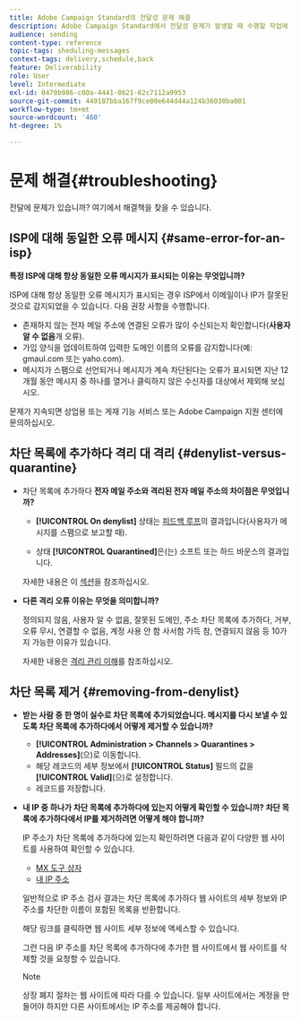 ```yaml
---
title: Adobe Campaign Standard의 전달성 문제 해결
description: Adobe Campaign Standard에서 전달성 문제가 발생할 때 수행할 작업에 대해 알아봅니다.
audience: sending
content-type: reference
topic-tags: sheduling-messages
context-tags: delivery,schedule,back
feature: Deliverability
role: User
level: Intermediate
exl-id: 0470b986-c00a-4441-8621-82c7112a9953
source-git-commit: 449187bba167f9ce00e644d44a124b36030ba001
workflow-type: tm+mt
source-wordcount: '460'
ht-degree: 1%

---
```


# 문제 해결{#troubleshooting}

전달에 문제가 있습니까? 여기에서 해결책을 찾을 수 있습니다.

## ISP에 대해 동일한 오류 메시지 {#same-error-for-an-isp}

**특정 ISP에 대해 항상 동일한 오류 메시지가 표시되는 이유는 무엇입니까?**

ISP에 대해 항상 동일한 오류 메시지가 표시되는 경우 ISP에서 이메일이나 IP가 잘못된 것으로 감지되었을 수 있습니다. 다음 권장 사항을 수행합니다.

* 존재하지 않는 전자 메일 주소에 연결된 오류가 많이 수신되는지 확인합니다(**사용자 알 수 없음**&#x200B;개 오류).
* 가입 양식을 업데이트하여 입력한 도메인 이름의 오류를 감지합니다(예: gmaul.com 또는 yaho.com).
* 메시지가 스팸으로 선언되거나 메시지가 계속 차단된다는 오류가 표시되면 지난 12개월 동안 메시지 중 하나를 열거나 클릭하지 않은 수신자를 대상에서 제외해 보십시오.

문제가 지속되면 상업용 또는 게재 기능 서비스 또는 Adobe Campaign 지원 센터에 문의하십시오.

## 차단 목록에 추가하다 격리 대 격리 {#denylist-versus-quarantine}

* 차단 목록에 추가하다 **전자 메일 주소와 격리된 전자 메일 주소의 차이점은 무엇입니까?**

   * **[!UICONTROL On denylist]** 상태는 [피드백 루프](https://experienceleague.adobe.com/docs/deliverability-learn/deliverability-best-practice-guide/transition-process/infrastructure.html#feedback-loops)의 결과입니다(사용자가 메시지를 스팸으로 보고할 때).

   * 상태 **[!UICONTROL Quarantined]**&#x200B;은(는) 소프트 또는 하드 바운스의 결과입니다.

  자세한 내용은 이 [섹션](../../sending/using/understanding-quarantine-management.md#quarantine-vs-denylist)을 참조하십시오.

* **다른 격리 오류 이유는 무엇을 의미합니까?**

  정의되지 않음, 사용자 알 수 없음, 잘못된 도메인, 주소 차단 목록에 추가하다, 거부, 오류 무시, 연결할 수 없음, 계정 사용 안 함 사서함 가득 참, 연결되지 않음 등 10가지 가능한 이유가 있습니다.

  자세한 내용은 [격리 관리 이해](../../sending/using/understanding-quarantine-management.md)를 참조하십시오.

## 차단 목록 제거 {#removing-from-denylist}

* **받는 사람 중 한 명이 실수로 차단 목록에 추가되었습니다. 메시지를 다시 보낼 수 있도록 차단 목록에 추가하다에서 어떻게 제거할 수 있습니까?**

   * **[!UICONTROL Administration > Channels > Quarantines > Addresses]**(으)로 이동합니다.
   * 해당 레코드의 세부 정보에서 **[!UICONTROL Status]** 필드의 값을 **[!UICONTROL Valid]**(으)로 설정합니다.
   * 레코드를 저장합니다.

* **내 IP 중 하나가 차단 목록에 추가하다에 있는지 어떻게 확인할 수 있습니까? 차단 목록에 추가하다에서 IP를 제거하려면 어떻게 해야 합니까?**

  IP 주소가 차단 목록에 추가하다에 있는지 확인하려면 다음과 같이 다양한 웹 사이트를 사용하여 확인할 수 있습니다.
   * [MX 도구 상자](https://mxtoolbox.com/)
   * [내 IP 주소](https://whatismyipaddress.com)

  일반적으로 IP 주소 검사 결과는 차단 목록에 추가하다 웹 사이트의 세부 정보와 IP 주소를 차단한 이름이 포함된 목록을 반환합니다.

  해당 링크를 클릭하면 웹 사이트 세부 정보에 액세스할 수 있습니다.

  그런 다음 IP 주소를 차단 목록에 추가하다에 추가한 웹 사이트에서 웹 사이트를 삭제할 것을 요청할 수 있습니다.

  >[!NOTE]
  >
  >상장 폐지 절차는 웹 사이트에 따라 다를 수 있습니다. 일부 사이트에서는 계정을 만들어야 하지만 다른 사이트에서는 IP 주소를 제공해야 합니다.
